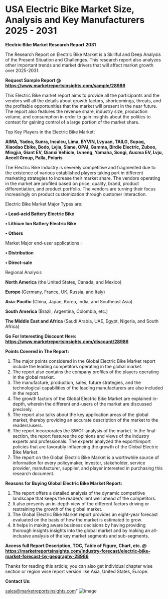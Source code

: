 # USA Electric Bike Market Size, Analysis and Key Manufacturers 2025 - 2031

<strong>Electric Bike Market Research Report 2031</strong>

The Research Report on Electric Bike Market is a Skillful and Deep Analysis of the Present Situation and Challenges. This research report also analyzes other important trends and market drivers that will affect market growth over 2025-2031.

<strong>Request Sample Report @ <a href=https://www.marketreportsinsights.com/sample/28986>https://www.marketreportsinsights.com/sample/28986</a></strong>

This Electric Bike market report aims to provide all the participants and the vendors will all the details about growth factors, shortcomings, threats, and the profitable opportunities that the market will present in the near future. The report also features the revenue share, industry size, production volume, and consumption in order to gain insights about the politics to contest for gaining control of a large portion of the market share.

Top Key Players in the Electric Bike Market:

<strong>AIMA, Yadea, Sunra, Incalcu, Lima, BYVIN, Lvyuan, TAILG, Supaq, Xiaodao Ebike, Bodo, Lvjia, Slane, OPAI, Gamma, Birdie Electric, Zuboo, Mingjia, Giant EV, Qianxi Vehicle, Lvneng, Yamaha, Songi, Aucma EV, Lvju, Accell Group, Palla, Polaris</strong>

The Electric Bike Industry is severely competitive and fragmented due to the existence of various established players taking part in different marketing strategies to increase their market share. The vendors operating in the market are profiled based on price, quality, brand, product differentiation, and product portfolio. The vendors are turning their focus increasingly on product customization through customer interaction.

Electric Bike Market Major Types are:

<strong>• Lead-acid Battery Electric Bike

• Lithium Ion Battery Electric Bike

• Others</strong>

Market Major end-user applications :

<strong>• Distribution

• Direct-sale</strong>

Regional Analysis

</u><strong><b>North America</b></strong> (the United States, Canada, and Mexico)

<strong><b>Europe </b></strong>(Germany, France, UK, Russia, and Italy)

<strong><b>Asia-Pacific</b></strong> (China, Japan, Korea, India, and Southeast Asia)

<strong><b>South America</b></strong> (Brazil, Argentina, Colombia, etc.)

<strong><b>The Middle East and Africa</b></strong> (Saudi Arabia, UAE, Egypt, Nigeria, and South Africa)

<strong>Go For Interesting Discount Here: <a href=https://www.marketreportsinsights.com/discount/28986>https://www.marketreportsinsights.com/discount/28986</a></strong>

<strong>Points Covered in The Report:</strong>
<ol>
  <li>The major points considered in the Global Electric Bike Market report include the leading competitors operating in the global market.</li>
  <li>The report also contains the company profiles of the players operating in the global market.</li>
  <li>The manufacture, production, sales, future strategies, and the technological capabilities of the leading manufacturers are also included in the report.</li>
  <li>The growth factors of the Global Electric Bike Market are explained in-depth, wherein the different end-users of the market are discussed precisely.</li>
  <li>The report also talks about the key application areas of the global market, thereby providing an accurate description of the market to the readers/users.</li>
  <li>The report incorporates the SWOT analysis of the market. In the final section, the report features the opinions and views of the industry experts and professionals. The experts analyzed the export/import policies that are favorably influencing the growth of the Global Electric Bike Market.</li>
  <li>The report on the Global Electric Bike Market is a worthwhile source of information for every policymaker, investor, stakeholder, service provider, manufacturer, supplier, and player interested in purchasing this research document.</li>
</ol>
<strong>Reasons for Buying Global Electric Bike Market Report:</strong>

<ol>
  <li>The report offers a detailed analysis of the dynamic competitive landscape that keeps the reader/client well ahead of the competitors.</li>
  <li>It also presents an in-depth view of the different factors driving or restraining the growth of the global market.</li>
  <li>The Global Electric Bike Market report provides an eight-year forecast evaluated on the basis of how the market is estimated to grow.</li>
  <li>It helps in making aware business decisions by having providing thorough insights insights into the global market and by making an all-inclusive analysis of the key market segments and sub-segments.</li>
</ol>
<strong>Access full Report Description, TOC, Table of Figure, Chart, etc. @ <a href=https://marketreportsinsights.com/industry-forecast/electric-bike-market-forecast-by-geography-28986>https://marketreportsinsights.com/industry-forecast/electric-bike-market-forecast-by-geography-28986</a></strong>


Thanks for reading this article; you can also get individual chapter wise section or region wise report version like Asia, United States, Europe.

<strong>Contact Us:</strong>

sales@marketreportsinsights.com"
![image](https://github.com/user-attachments/assets/fe634e0b-9051-4ed7-848f-c65cd5893b9d)
